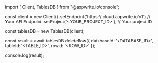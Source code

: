 import { Client, TablesDB } from "@appwrite.io/console";

const client = new Client()
    .setEndpoint('https://<REGION>.cloud.appwrite.io/v1') // Your API Endpoint
    .setProject('<YOUR_PROJECT_ID>'); // Your project ID

const tablesDB = new TablesDB(client);

const result = await tablesDB.deleteRow({
    databaseId: '<DATABASE_ID>',
    tableId: '<TABLE_ID>',
    rowId: '<ROW_ID>'
});

console.log(result);
